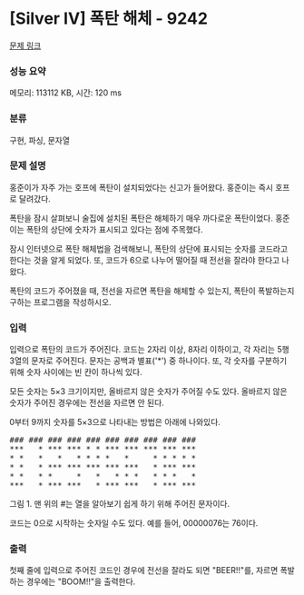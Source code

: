 # [Silver IV] 폭탄 해체 - 9242 

[문제 링크](https://www.acmicpc.net/problem/9242) 

### 성능 요약

메모리: 113112 KB, 시간: 120 ms

### 분류

구현, 파싱, 문자열

### 문제 설명

<p>홍준이가 자주 가는 호프에 폭탄이 설치되었다는 신고가 들어왔다. 홍준이는 즉시 호프로 달려갔다.</p>

<p>폭탄을 잠시 살펴보니 술집에 설치된 폭탄은 해체하기 매우 까다로운 폭탄이었다. 홍준이는 폭탄의 상단에 숫자가 표시되고 있다는 점에 주목했다.</p>

<p>잠시 인터넷으로 폭탄 해체법을 검색해보니, 폭탄의 상단에 표시되는 숫자를 코드라고 한다는 것을 알게 되었다. 또, 코드가 6으로 나누어 떨어질 때 전선을 잘라야 한다고 나왔다.</p>

<p>폭탄의 코드가 주어졌을 때, 전선을 자르면 폭탄을 해체할 수 있는지, 폭탄이 폭발하는지 구하는 프로그램을 작성하시오.</p>

### 입력 

 <p>입력으로 폭탄의 코드가 주어진다. 코드는 2자리 이상, 8자리 이하이고, 각 자리는 5행 3열의 문자로 주어진다. 문자는 공백과 별표('*') 중 하나이다. 또, 각 숫자를 구분하기 위해 숫자 사이에는 빈 칸이 하나씩 있다.</p>

<p>모든 숫자는 5×3 크기이지만, 올바르지 않은 숫자가 주어질 수도 있다. 올바르지 않은 숫자가 주어진 경우에는 전선을 자르면 안 된다.</p>

<p>0부터 9까지 숫자를 5×3으로 나타내는 방법은 아래에 나와있다.</p>

<pre>### ### ### ### ### ### ### ### ### ###
***   * *** *** * * *** *** *** *** ***
* *   *   *   * * * *   *     * * * * *
* *   * *** *** *** *** ***   * *** ***
* *   * *     *   *   * * *   * * *   *
***   * *** ***   * *** ***   * *** ***
</pre>

<p>그림 1. 맨 위의 #는 열을 알아보기 쉽게 하기 위해 주어진 문자이다.</p>

<p>코드는 0으로 시작하는 숫자일 수도 있다. 예를 들어, 00000076는 76이다.</p>

### 출력 

 <p>첫째 줄에 입력으로 주어진 코드인 경우에 전선을 잘라도 되면 "BEER!!"를, 자르면 폭발하는 경우에는 "BOOM!!"을 출력한다.</p>

